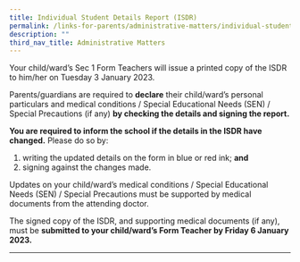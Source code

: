```yaml
---
title: Individual Student Details Report (ISDR)
permalink: /links-for-parents/administrative-matters/individual-student-details-report-isdr/
description: ""
third_nav_title: Administrative Matters
---
```

Your child/ward’s Sec 1 Form Teachers will issue a printed copy of the ISDR to him/her on Tuesday 3 January 2023.  
  

Parents/guardians are required to **declare** their child/ward’s personal particulars and medical conditions / Special Educational Needs (SEN) / Special Precautions (if any) **by checking the details and signing the report.**

**You are required to inform the school if the details in the ISDR have changed.** Please do so by:

1.  writing the updated details on the form in blue or red ink; **and**
2.  signing against the changes made.

Updates on your child/ward’s medical conditions / Special Educational Needs (SEN) / Special Precautions must be supported by medical documents from the attending doctor.  
  

The signed copy of the ISDR, and supporting medical documents (if any), must be **submitted to your child/ward’s Form Teacher by Friday 6 January 2023.**

* * *